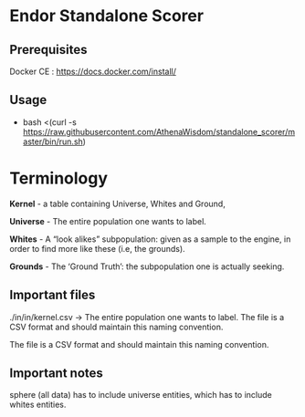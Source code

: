 # Endor Standalone Scorer


## Prerequisites
Docker CE : https://docs.docker.com/install/

## Usage
 - bash <(curl -s https://raw.githubusercontent.com/AthenaWisdom/standalone_scorer/master/bin/run.sh)


# Terminology

**Kernel** - a table containing Universe, Whites and Ground,

**Universe** - The entire population one wants to label.

**Whites** - A “look alikes” subpopulation: given as a sample to the engine, in order to find more like these (i.e, the grounds).

**Grounds** - The ‘Ground Truth’: the subpopulation one is actually seeking. 


## Important files

./in/in/kernel.csv -> The entire population one wants to label. The file is a CSV format and should maintain this naming convention.


The file is a CSV format and should maintain this naming convention.

## Important notes
sphere (all data) has to include universe entities, which has to include whites entities.


